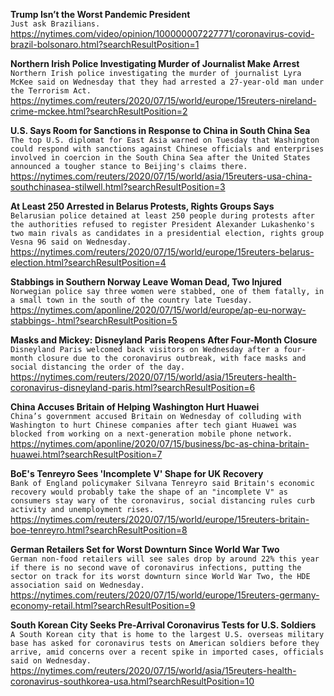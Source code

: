 **Trump Isn’t the Worst Pandemic President**\
`Just ask Brazilians.`\
https://nytimes.com/video/opinion/100000007227771/coronavirus-covid-brazil-bolsonaro.html?searchResultPosition=1

**Northern Irish Police Investigating Murder of Journalist Make Arrest**\
`Northern Irish police investigating the murder of journalist Lyra McKee said on Wednesday that they had arrested a 27-year-old man under the Terrorism Act. `\
https://nytimes.com/reuters/2020/07/15/world/europe/15reuters-nireland-crime-mckee.html?searchResultPosition=2

**U.S. Says Room for Sanctions in Response to China in South China Sea**\
`The top U.S. diplomat for East Asia warned on Tuesday that Washington could respond with sanctions against Chinese officials and enterprises involved in coercion in the South China Sea after the United States announced a tougher stance to Beijing's claims there.`\
https://nytimes.com/reuters/2020/07/15/world/asia/15reuters-usa-china-southchinasea-stilwell.html?searchResultPosition=3

**At Least 250 Arrested in Belarus Protests, Rights Groups Says**\
`Belarusian police detained at least 250 people during protests after the authorities refused to register President Alexander Lukashenko's two main rivals as candidates in a presidential election, rights group Vesna 96 said on Wednesday. `\
https://nytimes.com/reuters/2020/07/15/world/europe/15reuters-belarus-election.html?searchResultPosition=4

**Stabbings in Southern Norway Leave Woman Dead, Two Injured**\
`Norwegian police say three women were stabbed, one of them fatally, in a small town in the south of the country late Tuesday.`\
https://nytimes.com/aponline/2020/07/15/world/europe/ap-eu-norway-stabbings-.html?searchResultPosition=5

**Masks and Mickey: Disneyland Paris Reopens After Four-Month Closure**\
`Disneyland Paris welcomed back visitors on Wednesday after a four-month closure due to the coronavirus outbreak, with face masks and social distancing the order of the day.`\
https://nytimes.com/reuters/2020/07/15/world/asia/15reuters-health-coronavirus-disneyland-paris.html?searchResultPosition=6

**China Accuses Britain of Helping Washington Hurt Huawei**\
`China’s government accused Britain on Wednesday of colluding with Washington to hurt Chinese companies after tech giant Huawei was blocked from working on a next-generation mobile phone network. `\
https://nytimes.com/aponline/2020/07/15/business/bc-as-china-britain-huawei.html?searchResultPosition=7

**BoE's Tenreyro Sees 'Incomplete V' Shape for UK Recovery**\
`Bank of England policymaker Silvana Tenreyro said Britain's economic recovery would probably take the shape of an "incomplete V" as consumers stay wary of the coronavirus, social distancing rules curb activity and unemployment rises.`\
https://nytimes.com/reuters/2020/07/15/world/europe/15reuters-britain-boe-tenreyro.html?searchResultPosition=8

**German Retailers Set for Worst Downturn Since World War Two**\
`German non-food retailers will see sales drop by around 22% this year if there is no second wave of coronavirus infections, putting the sector on track for its worst downturn since World War Two, the HDE association said on Wednesday.`\
https://nytimes.com/reuters/2020/07/15/world/europe/15reuters-germany-economy-retail.html?searchResultPosition=9

**South Korean City Seeks Pre-Arrival Coronavirus Tests for U.S. Soldiers**\
`A South Korean city that is home to the largest U.S. overseas military base has asked for coronavirus tests on American soldiers before they arrive, amid concerns over a recent spike in imported cases, officials said on Wednesday. `\
https://nytimes.com/reuters/2020/07/15/world/asia/15reuters-health-coronavirus-southkorea-usa.html?searchResultPosition=10


